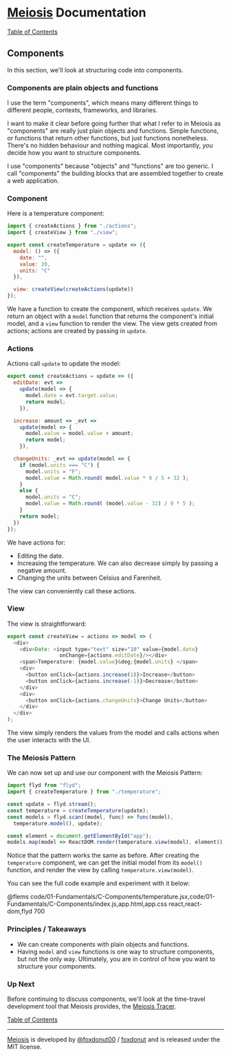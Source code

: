 # [Meiosis](http://meiosis.js.org) Documentation

[Table of Contents](toc.html)

## Components

In this section, we'll look at structuring code into components.

### Components are plain objects and functions

I use the term "components", which means many different things to different people, contexts,
frameworks, and libraries.

I want to make it clear before going further that what I refer to in Meiosis as "components" are really just
plain objects and functions. Simple functions, or functions that return other functions, but just functions
nonetheless. There's no hidden behaviour and nothing magical. Most importantly, _you_ decide how you want to
structure components.

I use "components" because "objects" and "functions" are too generic. I call "components" the building
blocks that are assembled together to create a web application.

### Component

Here is a temperature component:

```javascript
import { createActions } from "./actions";
import { createView } from "./view";

export const createTemperature = update => ({
  model: () => ({
    date: "",
    value: 20,
    units: "C"
  }),

  view: createView(createActions(update))
});
```

We have a function to create the component, which receives `update`. We return an object with a
`model` function that returns the component's initial model, and a `view` function to render the
view. The view gets created from actions; actions are created by passing in `update`.

### Actions

Actions call `update` to update the model:

```javascript
export const createActions = update => ({
  editDate: evt =>
    update(model => {
      model.date = evt.target.value;
      return model;
    }),

  increase: amount => _evt =>
    update(model => {
      model.value = model.value + amount;
      return model;
    }),

  changeUnits: _evt => update(model => {
    if (model.units === "C") {
      model.units = "F";
      model.value = Math.round( model.value * 9 / 5 + 32 );
    }
    else {
      model.units = "C";
      model.value = Math.round( (model.value - 32) / 9 * 5 );
    }
    return model;
  })
});
```

We have actions for:
- Editing the date.
- Increasing the temperature. We can also decrease simply by passing a negative amount.
- Changing the units between Celsius and Farenheit.

The view can conveniently call these actions.

### View

The view is straightforward:

```javascript
export const createView = actions => model => (
  <div>
    <div>Date: <input type="text" size="10" value={model.date}
                 onChange={actions.editDate}/></div>
    <span>Temperature: {model.value}&deg;{model.units} </span>
    <div>
      <button onClick={actions.increase(1)}>Increase</button>
      <button onClick={actions.increase(-1)}>Decrease</button>
    </div>
    <div>
      <button onClick={actions.changeUnits}>Change Units</button>
    </div>
  </div>
);
```

The view simply renders the values from the model and calls actions when the user interacts
with the UI.

### The Meiosis Pattern

We can now set up and use our component with the Meiosis Pattern:

```javascript
import flyd from "flyd";
import { createTemperature } from "./temperature";

const update = flyd.stream();
const temperature = createTemperature(update);
const models = flyd.scan((model, func) => func(model),
  temperature.model(), update);

const element = document.getElementById("app");
models.map(model => ReactDOM.render(temperature.view(model), element));
```

Notice that the pattern works the same as before. After creating the `temperature` component,
we can get the initial model from its `model()` function, and render the view by calling
`temperature.view(model)`.

You can see the full code example and experiment with it below:

@flems code/01-Fundamentals/C-Components/temperature.jsx,code/01-Fundamentals/C-Components/index.js,app.html,app.css react,react-dom,flyd 700

### Principles / Takeaways

- We can create components with plain objects and functions.
- Having `model` and `view` functions is one way to structure components, but not the only way.
Ultimately, you are in control of how you want to structure your components.

### Up Next

Before continuing to discuss components, we'll look at the time-travel development tool that Meiosis
provides, the [Meiosis Tracer](01-Fundamentals-D-Using-the-Tracer.html).

[Table of Contents](toc.html)

-----

[Meiosis](http://meiosis.js.org) is developed by [@foxdonut00](http://twitter.com/foxdonut00) / [foxdonut](https://github.com/foxdonut) and is released under the MIT license.
